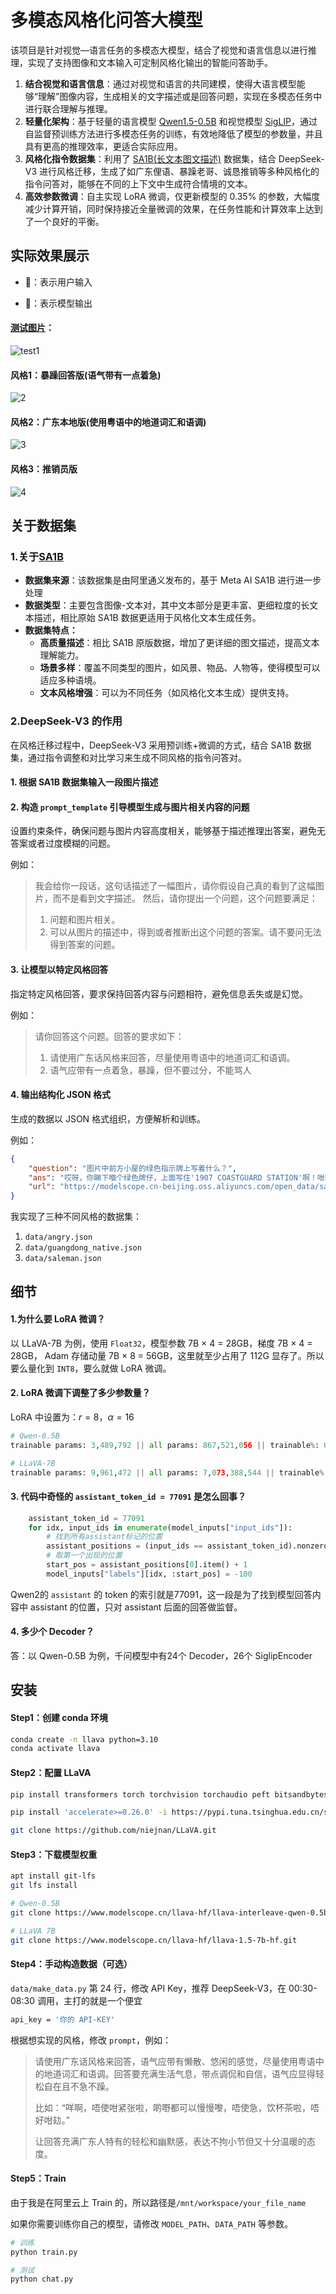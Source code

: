 # 多模态风格化问答大模型

该项目是针对视觉—语言任务的多模态大模型，结合了视觉和语言信息以进行推理，实现了支持图像和文本输入可定制风格化输出的智能问答助手。

1. **结合视觉和语言信息**：通过对视觉和语言的共同建模，使得大语言模型能够“理解”图像内容，生成相关的文字描述或是回答问题，实现在多模态任务中进行联合理解与推理。
2. **轻量化架构**：基于轻量的语言模型 [Qwen1.5-0.5B](https://huggingface.co/Qwen/Qwen1.5-0.5B-Chat) 和视觉模型 [SigLIP](https://huggingface.co/docs/transformers/en/model_doc/siglip?utm_source=chatgpt.com)，通过自监督预训练方法进行多模态任务的训练，有效地降低了模型的参数量，并且具有更高的推理效率，更适合实际应用。
3. **风格化指令数据集**：利用了 [SA1B(长文本图文描述)](https://www.modelscope.cn/datasets/Tongyi-DataEngine/SA1B-Dense-Caption) 数据集，结合 DeepSeek-V3 进行风格迁移，生成了如广东俚语、暴躁老哥、诚恳推销等多种风格化的指令问答对，能够在不同的上下文中生成符合情境的文本。
4. **高效参数微调**：自主实现 LoRA 微调，仅更新模型的 0.35% 的参数，大幅度减少计算开销，同时保持接近全量微调的效果，在任务性能和计算效率上达到了一个良好的平衡。



## 实际效果展示

- 🤗：表示用户输入

- 🤖：表示模型输出



#### [测试图片](https://modelscope.cn-beijing.oss.aliyuncs.com/open_data/sa-1b-cot-qwen/sa_5581992.jpg)：

![test1](images/test1.jpg)



#### 风格1：暴躁回答版(语气带有一点着急)

![2](images/2.png)



#### 风格2：广东本地版(使用粤语中的地道词汇和语调)

![3](images/3.png)



#### 风格3：推销员版

![4](images/4.png)



## 关于数据集

### 1.关于[SA1B](https://www.modelscope.cn/datasets/Tongyi-DataEngine/SA1B-Dense-Caption/summary)

- **数据集来源**：该数据集是由阿里通义发布的，基于 Meta AI SA1B 进行进一步处理
- **数据类型**：主要包含图像-文本对，其中文本部分是更丰富、更细粒度的长文本描述，相比原始 SA1B 数据更适用于风格化文本生成任务。
- **数据集特点：**
  - **高质量描述**：相比 SA1B 原版数据，增加了更详细的图文描述，提高文本理解能力。
  - **场景多样**：覆盖不同类型的图片，如风景、物品、人物等，使得模型可以适应多种语境。
  - **文本风格增强**：可以为不同任务（如风格化文本生成）提供支持。



### 2.DeepSeek-V3 的作用

在风格迁移过程中，DeepSeek-V3 采用预训练+微调的方式，结合 SA1B 数据集，通过指令调整和对比学习来生成不同风格的指令问答对。

#### 1. 根据 SA1B 数据集输入一段图片描述



#### 2. 构造 `prompt_template` 引导模型生成与图片相关内容的问题

设置约束条件，确保问题与图片内容高度相关，能够基于描述推理出答案，避免无答案或者过度模糊的问题。

例如：

> 我会给你一段话，这句话描述了一幅图片，请你假设自己真的看到了这幅图片，而不是看到文字描述。
> 然后，请你提出一个问题，这个问题要满足：
>
> 1. 问题和图片相关。
> 2. 可以从图片的描述中，得到或者推断出这个问题的答案。请不要问无法得到答案的问题。



#### 3. 让模型以特定风格回答

指定特定风格回答，要求保持回答内容与问题相符，避免信息丢失或是幻觉。

例如：

> 请你回答这个问题。回答的要求如下：
>
> 1. 请使用广东话风格来回答，尽量使用粤语中的地道词汇和语调。
> 2. 语气应带有一点着急，暴躁，但不要过分，不能骂人



#### 4. 输出结构化 JSON 格式

生成的数据以 JSON 格式组织，方便解析和训练。

例如：

```json
{
    "question": "图片中前方小屋的绿色指示牌上写着什么？",
    "ans": "哎呀，你睇下嗰个绿色牌仔，上面写住'1907 COASTGUARD STATION'啊！咁明显都睇唔到咩？快啲睇清楚啦！",
    "url": "https://modelscope.cn-beijing.oss.aliyuncs.com/open_data/sa-1b-cot-qwen/sa_8593360.jpg"
}
```



我实现了三种不同风格的数据集：

1. `data/angry.json`
2. `data/guangdong_native.json`
3. `data/saleman.json`



## 细节

#### 1.为什么要 LoRA 微调？

以 LLaVA-7B 为例，使用 `Float32`，模型参数 7B $\times$ 4 = 28GB，梯度 7B $\times$ 4 = 28GB， Adam 存储动量 7B $\times$ 8 = 56GB，这里就至少占用了 112G 显存了。所以要么量化到 `INT8`，要么就做 LoRA 微调。



#### 2. LoRA 微调下调整了多少参数量？

LoRA 中设置为：$r=8$，$\alpha=16$

```python
# Qwen-0.5B
trainable params: 3,489,792 || all params: 867,521,056 || trainable%: 0.4023
```



```python
# LLaVA-7B
trainable params: 9,961,472 || all params: 7,073,388,544 || trainable%: 0.1408
```



#### 3. 代码中奇怪的 `assistant_token_id = 77091` 是怎么回事？

```python
    assistant_token_id = 77091
    for idx, input_ids in enumerate(model_inputs["input_ids"]):
        # 找到所有assistant标记的位置
        assistant_positions = (input_ids == assistant_token_id).nonzero()
        # 取第一个出现的位置
        start_pos = assistant_positions[0].item() + 1
        model_inputs["labels"][idx, :start_pos] = -100
```

Qwen2的 `assistant` 的 token 的索引就是77091，这一段是为了找到模型回答内容中 assistant 的位置，只对 assistant 后面的回答做监督。



#### 4. 多少个 Decoder？

答：以 Qwen-0.5B 为例，千问模型中有24个 Decoder，26个 SiglipEncoder



## 安装

#### Step1：创建 conda 环境

```bash
conda create -n llava python=3.10
conda activate llava
```



#### Step2：配置 LLaVA

```bash
pip install transformers torch torchvision torchaudio peft bitsandbytes openai tqdm -i https://pypi.tuna.tsinghua.edu.cn/simple

pip install 'accelerate>=0.26.0' -i https://pypi.tuna.tsinghua.edu.cn/simple

git clone https://github.com/niejnan/LLaVA.git
```



#### Step3：下载模型权重

```bash
apt install git-lfs
git lfs install

# Qwen-0.5B
git clone https://www.modelscope.cn/llava-hf/llava-interleave-qwen-0.5b-hf.git

# LLaVA 7B
git clone https://www.modelscope.cn/llava-hf/llava-1.5-7b-hf.git
```



#### Step4：手动构造数据（可选）

`data/make_data.py` 第 24 行，修改 API Key，推荐 DeepSeek-V3，在 00:30-08:30 调用，主打的就是一个便宜

```bash
api_key = '你的 API-KEY'
```

根据想实现的风格，修改 `prompt`，例如：

> 请使用广东话风格来回答，语气应带有懒散、悠闲的感觉，尽量使用粤语中的地道词汇和语调。回答要充满生活气息，带点调侃和自信，语气应显得轻松自在且不急不躁。
>
> 比如：“咩啊，唔使咁紧张啦，啲嘢都可以慢慢嚟，唔使急，饮杯茶啦，唔好咁攰。”
>
> 让回答充满广东人特有的轻松和幽默感，表达不拘小节但又十分温暖的态度。



#### Step5：Train

由于我是在阿里云上 Train 的，所以路径是`/mnt/workspace/your_file_name`

如果你需要训练你自己的模型，请修改 `MODEL_PATH`、`DATA_PATH` 等参数。

```bash
# 训练
python train.py

# 测试
python chat.py
```



